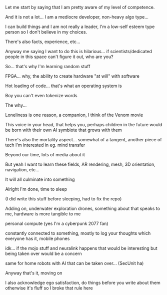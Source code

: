 Let me start by saying that I am pretty aware of my level of competence.

And it is not a lot... I am a mediocre developer, non-heavy algo type...

I can build things and I am not really a leader, I'm a low-self esteem type person so I don't believe in my choices.

There's also facts, experience, etc...

Anyway me saying I want to do this is hilarious... if scientists/dedicated people in this space can't figure it out, who are you?

So... that's why I'm learning random stuff

FPGA... why, the ability to create hardware "at will" with software

Hot loading of code... that's what an operating system is

Boy you can't even tokenize words

The why...

Loneliness is one reason, a companion, I think of the Venom movie

This voice in your head, that helps you, perhaps children in the future would be born with their own AI symbiote that grows with them

There's also the mortality aspect... somewhat of a tangent, another piece of tech I'm interested in eg. mind transfer

Beyond our time, lots of media about it

But yeah I want to learn these fields, AR rendering, mesh, 3D orientation, navigation, etc...

It will all culminate into something

Alright I'm done, time to sleep

(I did write this stuff before sleeping, had to fix the repo)

Adding on, underwater exploration drones, something about that speaks to me, hardware is more tangible to me

personal compute (yes I'm a cyberpunk 2077 fan)

constantly connected to something, mostly to log your thoughts which everyone has it, mobile phones

idk... if the mojo stuff and neuralink happens that would be interesting but being taken over would be a concern

same for home robots with AI that can be taken over... (SecUnit ha)

Anyway that's it, moving on

I also acknowledge ego satisfaction, do things before you write about them otherwise it's fluff so I broke that rule here